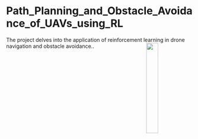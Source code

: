 # Path_Planning_and_Obstacle_Avoidance_of_UAVs_using_RL
The project delves into the application of reinforcement learning in drone navigation and obstacle avoidance..
  <img src="https://i.gifer.com/origin/e6/e6f10644e27c656aa0764160c20c1817_w200.webp" align="right" width="25%"/>
